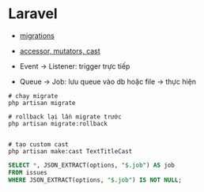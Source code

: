 # Laravel

- [migrations](https://laravel.com/docs/7.x/migrations)
- [accessor, mutators, cast](https://laravel.com/docs/7.x/eloquent-mutators)


- Event -> Listener: trigger trực tiếp 

- Queue -> Job: lưu queue vào db hoặc file -> thực hiện 

```shell
# chạy migrate
php artisan migrate

# rollback lại lần migrate trước 
php artisan migrate:rollback


# tạo custom cast
php artisan make:cast TextTitleCast
```

```sql
SELECT *, JSON_EXTRACT(options, "$.job") AS job 
FROM issues 
WHERE JSON_EXTRACT(options, "$.job") IS NOT NULL;
```
